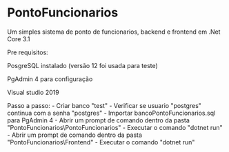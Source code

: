 # PontoFuncionarios
Um simples sistema de ponto de funcionarios, backend e frontend em .Net Core 3.1

Pre requisitos:

PosgreSQL instalado (versão 12 foi usada para teste)

PgAdmin 4 para configuração

Visual studio 2019

Passo a passo:
	- Criar banco "test"
	- Verificar se usuario "postgres" continua com a senha "postgres"
	- Importar bancoPontoFuncionarios.sql para PgAdmin 4
	- Abrir um prompt de comando dentro da pasta "PontoFuncionarios\PontoFuncionarios"
	- Executar o comando "dotnet run"
	- Abrir um prompt de comando dentro da pasta "PontoFuncionarios\Frontend"
	- Executar o comando "dotnet run"
	
